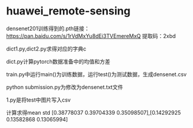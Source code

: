 # huawei_remote-sensing
densenet201训练得到的.pth链接：https://pan.baidu.com/s/1rVdMxYu8dEi3TVEmereMxQ 
提取码：2xbd 

dict1.py,dict2.py求得对应的字典c

dict.py计算pytorch数据准备中的均值和方差

train.py中运行main()为训练数据，运行test()为测试数据，生成densenet.csv

python submission.py为修改为densenet.txt文件

1.py是将test中图片写入csv

计算求得mean  std [0.38778037 0.39704339 0.35098507],[0.14292925 0.13582868 0.13065994]

